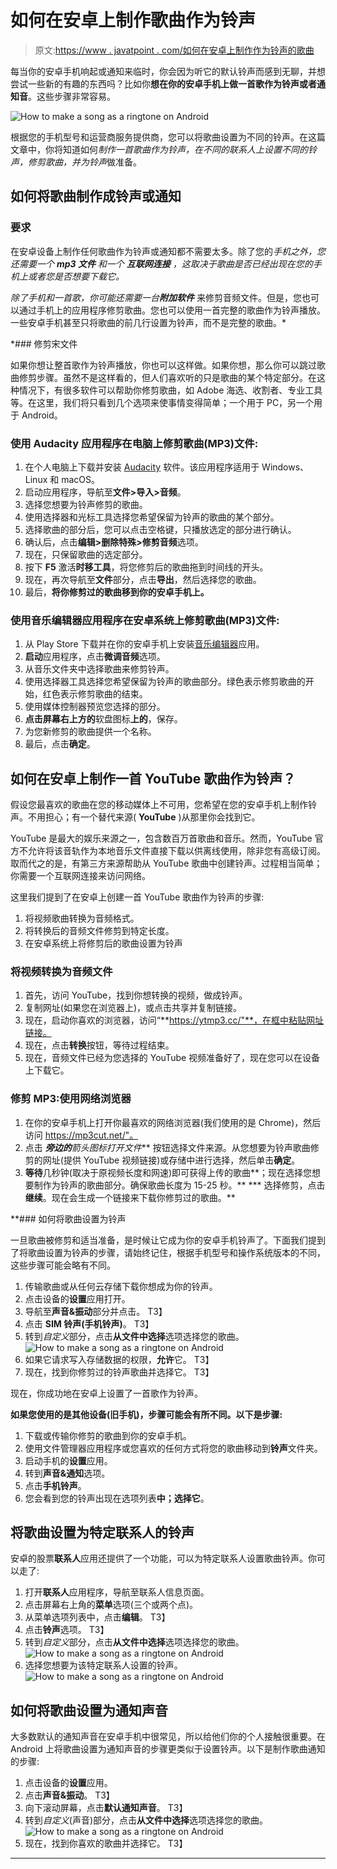 # 如何在安卓上制作歌曲作为铃声

> 原文:[https://www . javatpoint . com/如何在安卓上制作作为铃声的歌曲](https://www.javatpoint.com/how-to-make-a-song-as-a-ringtone-on-android)

每当你的安卓手机响起或通知来临时，你会因为听它的默认铃声而感到无聊，并想尝试一些新的有趣的东西吗？比如你**想在你的安卓手机上做一首歌作为铃声或者通知音**。这些步骤非常容易。

![How to make a song as a ringtone on Android](../Images/5ea2ac96aee24ab740cf1a08a996e28e.png)

根据您的手机型号和运营商服务提供商，您可以将歌曲设置为不同的铃声。在这篇文章中，你将知道如何*制作一首歌曲作为铃声，在不同的联系人上设置不同的铃声，修剪歌曲，并为铃声*做准备。

## 如何将歌曲制作成铃声或通知

### 要求

在安卓设备上制作任何歌曲作为铃声或通知都不需要太多。除了您的*手机之外，您还需要一个 ***mp3 文件*** 和一个 ***互联网连接*** ，这取决于歌曲是否已经出现在您的手机上或者您是否想要下载它。*

 *除了手机和一首歌，你可能还需要一台****附加软件*** 来修剪音频文件。但是，您也可以通过手机上的应用程序修剪歌曲。您也可以使用一首完整的歌曲作为铃声播放。一些安卓手机甚至只将歌曲的前几行设置为铃声，而不是完整的歌曲。*

 *### 修剪宋文件

如果你想让整首歌作为铃声播放，你也可以这样做。如果你想，那么你可以跳过歌曲修剪步骤。虽然不是这样看的，但人们喜欢听的只是歌曲的某个特定部分。在这种情况下，有很多软件可以帮助你修剪歌曲，如 Adobe 海选、收割者、专业工具等。在这里，我们将只看到几个选项来使事情变得简单；一个用于 PC，另一个用于 Android。

### 使用 Audacity 应用程序在电脑上修剪歌曲(MP3)文件:

1.  在个人电脑上下载并安装 [Audacity](https://www.audacityteam.org/download/) 软件。该应用程序适用于 Windows、Linux 和 macOS。
2.  启动应用程序，导航至**文件>导入>音频**。
3.  选择您想要为铃声修剪的歌曲。
4.  使用选择器和光标工具选择您希望保留为铃声的歌曲的某个部分。
5.  选择歌曲的部分后，您可以点击空格键，只播放选定的部分进行确认。
6.  确认后，点击**编辑>删除特殊>修剪音频**选项。
7.  现在，只保留歌曲的选定部分。
8.  按下 **F5** 激活**时移工具**，将您修剪后的歌曲拖到时间线的开头。
9.  现在，再次导航至**文件**部分，点击**导出**，然后选择您的歌曲。
10.  最后，**将你修剪过的歌曲移到你的安卓手机上。**

### 使用音乐编辑器应用程序在安卓系统上修剪歌曲(MP3)文件:

1.  从 Play Store 下载并在你的安卓手机上安装[音乐编辑器](https://play.google.com/store/apps/details?id=com.binghuo.audioeditor.mp3editor.musiceditor)应用。
2.  **启动**应用程序，点击**微调音频**选项。
3.  从音乐文件夹中选择歌曲来修剪铃声。
4.  使用选择器工具选择您希望保留为铃声的歌曲部分。绿色表示修剪歌曲的开始，红色表示修剪歌曲的结束。
5.  使用媒体控制器预览您选择的部分。
6.  **点击屏幕右上方的**软盘图标**上的**，保存。
7.  为您新修剪的歌曲提供一个名称。
8.  最后，点击**确定**。

## 如何在安卓上制作一首 YouTube 歌曲作为铃声？

假设您最喜欢的歌曲在您的移动媒体上不可用，您希望在您的安卓手机上制作铃声。不用担心；有一个替代来源( **YouTube** )从那里你会找到它。

YouTube 是最大的娱乐来源之一，包含数百万首歌曲和音乐。然而，YouTube 官方不允许将该音轨作为本地音乐文件直接下载以供离线使用，除非您有高级订阅。取而代之的是，有第三方来源帮助从 YouTube 歌曲中创建铃声。过程相当简单；你需要一个互联网连接来访问网络。

这里我们提到了在安卓上创建一首 YouTube 歌曲作为铃声的步骤:

1.  将视频歌曲转换为音频格式。
2.  将转换后的音频文件修剪到特定长度。
3.  在安卓系统上将修剪后的歌曲设置为铃声

### 将视频转换为音频文件

1.  首先，访问 YouTube，找到你想转换的视频，做成铃声。
2.  复制网址(如果您在浏览器上)，或点击共享并复制链接。
3.  现在，启动你喜欢的浏览器，访问“**https://ytmp3.cc/"**，在框中粘贴网址链接。
4.  现在，点击**转换**按钮，等待过程结束。
5.  现在，音频文件已经为您选择的 YouTube 视频准备好了，现在您可以在设备上下载它。

### 修剪 MP3:使用网络浏览器

1.  在你的安卓手机上打开你最喜欢的网络浏览器(我们使用的是 Chrome)，然后访问 https://mp3cut.net/"。
2.  点击 ***旁边的**箭头**图标打开文件*** 按钮选择文件来源。从您想要为铃声歌曲修剪的网址(提供 YouTube 视频链接)或存储中进行选择，然后单击**确定**。
3.  **等待**几秒钟(取决于原视频长度和网速)即可获得上传的歌曲**；现在选择您想要制作为铃声的歌曲部分。确保歌曲长度为 15-25 秒。**
***   选择修剪，点击**继续**。现在会生成一个链接来下载你修剪过的歌曲。**

 **### 如何将歌曲设置为铃声

一旦歌曲被修剪和适当准备，是时候让它成为你的安卓手机铃声了。下面我们提到了将歌曲设置为铃声的步骤，请始终记住，根据手机型号和操作系统版本的不同，这些步骤可能会略有不同。

1.  传输歌曲或从任何云存储下载你想成为你的铃声。
2.  点击设备的**设置**应用打开。
3.  导航至**声音&振动**部分并点击。
    T3】
4.  点击 **SIM 铃声(手机铃声)**。
    T3】
5.  转到*自定义*部分，点击**从文件中选择**选项选择您的歌曲。
    ![How to make a song as a ringtone on Android](../Images/b7fea5031a8b85451c2f0a2bb9f5df2f.png)
6.  如果它请求写入存储数据的权限，**允许**它。
    T3】
7.  现在，找到你修剪过的铃声歌曲并选择它。
    T3】

现在，你成功地在安卓上设置了一首歌作为铃声。

**如果您使用的是其他设备(旧手机)，步骤可能会有所不同。以下是步骤:**

1.  下载或传输你修剪的歌曲到你的安卓手机。
2.  使用文件管理器应用程序或您喜欢的任何方式将您的歌曲移动到**铃声**文件夹。
3.  启动手机的**设置**应用。
4.  转到**声音&通知**选项。
5.  点击**手机铃声**。
6.  您会看到您的铃声出现在选项列表**中；选择它**。

## 将歌曲设置为特定联系人的铃声

安卓的股票**联系人**应用还提供了一个功能，可以为特定联系人设置歌曲铃声。你可以走了:

1.  打开**联系人**应用程序，导航至联系人信息页面。
2.  点击屏幕右上角的**菜单**选项(三个或两个点)。
3.  从菜单选项列表中，点击**编辑**。
    T3】
4.  点击**铃声**选项。
    T3】
5.  转到*自定义*部分，点击**从文件中选择**选项选择您的歌曲。
    ![How to make a song as a ringtone on Android](../Images/17fa66e9934ec9037c561410333218ca.png)
6.  选择您想要为该特定联系人设置的铃声。
    ![How to make a song as a ringtone on Android](../Images/f6ee5f73cff08c16784c39638f08318d.png)

## 如何将歌曲设置为通知声音

大多数默认的通知声音在安卓手机中很常见，所以给他们你的个人接触很重要。在 Android 上将歌曲设置为通知声音的步骤更类似于设置铃声。以下是制作歌曲通知的步骤:

1.  点击设备的**设置**应用。
2.  点击**声音&振动**。
    T3】
3.  向下滚动屏幕，点击**默认通知声音**。
    T3】
4.  转到*自定义*(声音)部分，点击**从文件中选择**选项选择您的歌曲。
    ![How to make a song as a ringtone on Android](../Images/5af29eabbf2f7abbbce67250dc45a7d8.png)
5.  现在，找到你喜欢的歌曲并选择它。
    T3】

* * *****